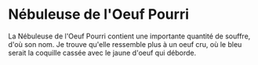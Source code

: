 # Nébuleuse de l'Oeuf Pourri

La Nébuleuse de l'Oeuf Pourri contient une importante quantité de souffre, d'où
son nom. Je trouve qu'elle ressemble plus à un oeuf cru, où le bleu serait la
coquille cassée avec le jaune d'oeuf qui déborde.
